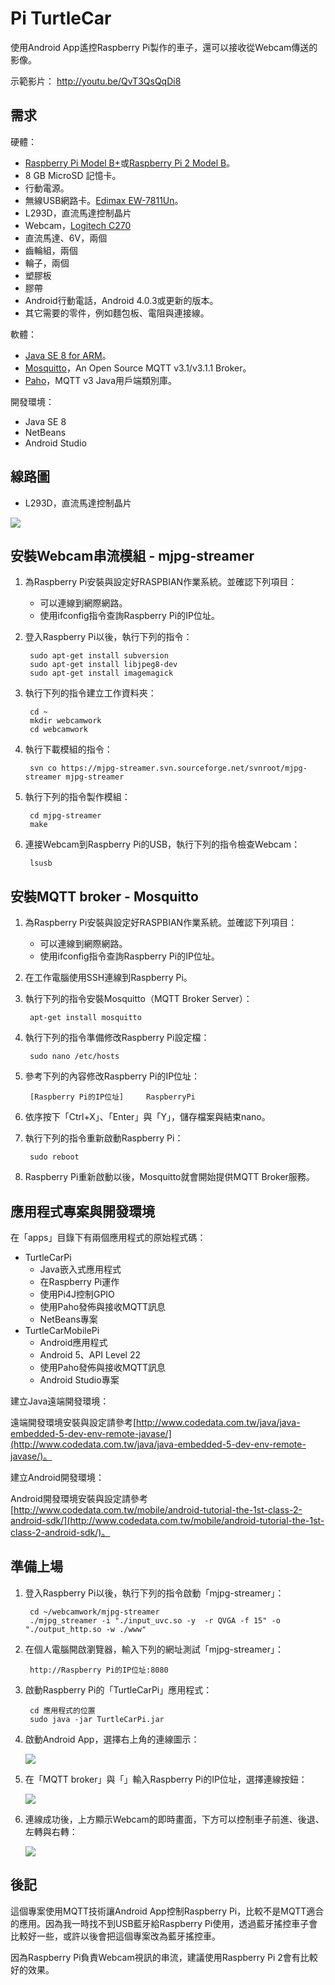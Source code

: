 # Pi TurtleCar

使用Android App遙控Raspberry Pi製作的車子，還可以接收從Webcam傳送的影像。

示範影片： http://youtu.be/QvT3QsQqDi8

## 需求
硬體：

* [Raspberry Pi Model B+](http://www.raspberrypi.org/products/model-b-plus/)或[Raspberry Pi 2 Model B](http://www.raspberrypi.org/products/raspberry-pi-2-model-b/)。
* 8 GB MicroSD 記憶卡。
* 行動電源。
* 無線USB網路卡。[Edimax EW-7811Un](http://www.edimax.com/tw/produce_detail.php?pd_id=301&pl1_id=24&pl2_id=116)。
* L293D，直流馬達控制晶片
* Webcam，[Logitech C270](http://www.logitech.com/zh-tw/product/hd-webcam-c270)
* 直流馬達、6V，兩個
* 齒輪組，兩個
* 輪子，兩個
* 塑膠板
* 膠帶
* Android行動電話，Android 4.0.3或更新的版本。
* 其它需要的零件，例如麵包板、電阻與連接線。

軟體：

* [Java SE 8 for ARM](http://www.oracle.com/technetwork/java/javase/downloads/jdk8-arm-downloads-2187472.html)。
* [Mosquitto](http://mosquitto.org/)，An Open Source MQTT v3.1/v3.1.1 Broker。
* [Paho](https://eclipse.org/paho/)，MQTT v3 Java用戶端類別庫。

開發環境：

* Java SE 8
* NetBeans
* Android Studio

## 線路圖

* L293D，直流馬達控制晶片

![](https://github.com/macdidi5/PiTurtleCar/blob/master/images/L293D.png)

## 安裝Webcam串流模組 - mjpg-streamer

1. 為Raspberry Pi安裝與設定好RASPBIAN作業系統。並確認下列項目：

	* 可以連線到網際網路。
	* 使用ifconfig指令查詢Raspberry Pi的IP位址。
	
2. 登入Raspberry Pi以後，執行下列的指令：

        sudo apt-get install subversion
        sudo apt-get install libjpeg8-dev
        sudo apt-get install imagemagick
        
3. 執行下列的指令建立工作資料夾：

        cd ~
        mkdir webcamwork
        cd webcamwork

4. 執行下載模組的指令：

        svn co https://mjpg-streamer.svn.sourceforge.net/svnroot/mjpg-streamer mjpg-streamer

5. 執行下列的指令製作模組：

        cd mjpg-streamer
        make
        
6. 連接Webcam到Raspberry Pi的USB，執行下列的指令檢查Webcam：

        lsusb

## 安裝MQTT broker - Mosquitto

1. 為Raspberry Pi安裝與設定好RASPBIAN作業系統。並確認下列項目：

	* 可以連線到網際網路。
	* 使用ifconfig指令查詢Raspberry Pi的IP位址。

2. 在工作電腦使用SSH連線到Raspberry Pi。
3. 執行下列的指令安裝Mosquitto（MQTT Broker Server）：

		apt-get install mosquitto

4. 執行下列的指令準備修改Raspberry Pi設定檔：

		sudo nano /etc/hosts

5. 參考下列的內容修改Raspberry Pi的IP位址：

		[Raspberry Pi的IP位址]		RaspberryPi

6. 依序按下「Ctrl+X」、「Enter」與「Y」，儲存檔案與結束nano。
7. 執行下列的指令重新啟動Raspberry Pi：

		sudo reboot

8. Raspberry Pi重新啟動以後，Mosquitto就會開始提供MQTT Broker服務。

## 應用程式專案與開發環境

在「apps」目錄下有兩個應用程式的原始程式碼：

* TurtleCarPi
	* Java嵌入式應用程式
	* 在Raspberry Pi運作
	* 使用Pi4J控制GPIO
	* 使用Paho發佈與接收MQTT訊息
	* NetBeans專案
* TurtleCarMobilePi
	* Android應用程式
	* Android 5、API Level 22
	* 使用Paho發佈與接收MQTT訊息
	* Android Studio專案

建立Java遠端開發環境：

遠端開發環境安裝與設定請參考[http://www.codedata.com.tw/java/java-embedded-5-dev-env-remote-javase/](http://www.codedata.com.tw/java/java-embedded-5-dev-env-remote-javase/)。

建立Android開發環境：

Android開發環境安裝與設定請參考[http://www.codedata.com.tw/mobile/android-tutorial-the-1st-class-2-android-sdk/](http://www.codedata.com.tw/mobile/android-tutorial-the-1st-class-2-android-sdk/)。

## 準備上場

1. 登入Raspberry Pi以後，執行下列的指令啟動「mjpg-streamer」：

        cd ~/webcamwork/mjpg-streamer
        ./mjpg_streamer -i "./input_uvc.so -y  -r QVGA -f 15" -o "./output_http.so -w ./www"

2. 在個人電腦開啟瀏覽器，輸入下列的網址測試「mjpg-streamer」：

        http://Raspberry Pi的IP位址:8080

3. 啟動Raspberry Pi的「TurtleCarPi」應用程式：

        cd 應用程式的位置
        sudo java -jar TurtleCarPi.jar

4. 啟動Android App，選擇右上角的連線圖示：

    ![](https://github.com/macdidi5/PiTurtleCar/blob/master/images/android_screen_01.png)

5. 在「MQTT broker」與「」輸入Raspberry Pi的IP位址，選擇連線按鈕：

    ![](https://github.com/macdidi5/PiTurtleCar/blob/master/images/android_screen_02.png)

6. 連線成功後，上方顯示Webcam的即時畫面，下方可以控制車子前進、後退、左轉與右轉：

    ![](https://github.com/macdidi5/PiTurtleCar/blob/master/images/android_screen_03.png)

## 後記

這個專案使用MQTT技術讓Android App控制Raspberry Pi，比較不是MQTT適合的應用。因為我一時找不到USB藍牙給Raspberry Pi使用，透過藍牙搖控車子會比較好一些，或許以後會把這個專案改為藍牙搖控車。

因為Raspberry Pi負責Webcam視訊的串流，建議使用Raspberry Pi 2會有比較好的效果。




